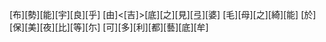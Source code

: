 [布][勢][能][宇][良][乎] [由]<[吉]>[底][之][見][弖][婆] [毛][母][之][綺][能] [於][保][美][夜][比][等][尓] [可][多][利][都][藝][底][牟]
